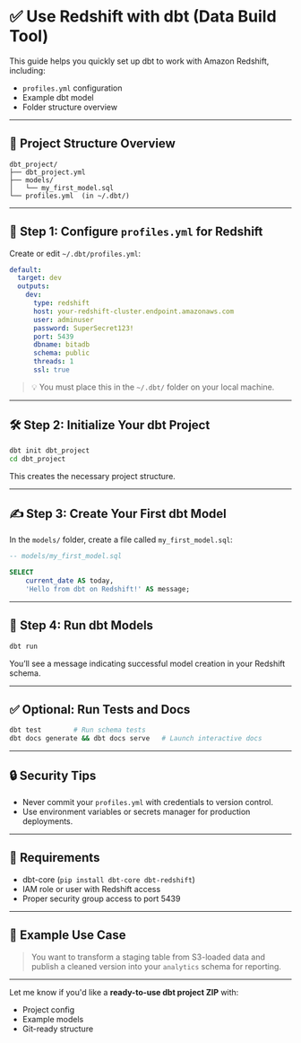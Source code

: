 
# ✅ Use Redshift with dbt (Data Build Tool)

This guide helps you quickly set up dbt to work with Amazon Redshift, including:

- `profiles.yml` configuration
- Example dbt model
- Folder structure overview

---

## 📁 Project Structure Overview

```
dbt_project/
├── dbt_project.yml
├── models/
│   └── my_first_model.sql
└── profiles.yml  (in ~/.dbt/)
```

---

## 🧰 Step 1: Configure `profiles.yml` for Redshift

Create or edit `~/.dbt/profiles.yml`:

```yaml
default:
  target: dev
  outputs:
    dev:
      type: redshift
      host: your-redshift-cluster.endpoint.amazonaws.com
      user: adminuser
      password: SuperSecret123!
      port: 5439
      dbname: bitadb
      schema: public
      threads: 1
      ssl: true
```

> 💡 You must place this in the `~/.dbt/` folder on your local machine.

---

## 🛠 Step 2: Initialize Your dbt Project

```bash
dbt init dbt_project
cd dbt_project
```

This creates the necessary project structure.

---

## ✍️ Step 3: Create Your First dbt Model

In the `models/` folder, create a file called `my_first_model.sql`:

```sql
-- models/my_first_model.sql

SELECT
    current_date AS today,
    'Hello from dbt on Redshift!' AS message;
```

---

## 🚀 Step 4: Run dbt Models

```bash
dbt run
```

You’ll see a message indicating successful model creation in your Redshift schema.

---

## ✅ Optional: Run Tests and Docs

```bash
dbt test        # Run schema tests
dbt docs generate && dbt docs serve   # Launch interactive docs
```

---

## 🔒 Security Tips

- Never commit your `profiles.yml` with credentials to version control.
- Use environment variables or secrets manager for production deployments.

---

## 📌 Requirements

- dbt-core (`pip install dbt-core dbt-redshift`)
- IAM role or user with Redshift access
- Proper security group access to port 5439

---

## 📄 Example Use Case

> You want to transform a staging table from S3-loaded data and publish a cleaned version into your `analytics` schema for reporting.

---

Let me know if you'd like a **ready-to-use dbt project ZIP** with:
- Project config
- Example models
- Git-ready structure
